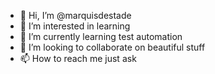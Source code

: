 - 👋 Hi, I’m @marquisdestade
- 👀 I’m interested in learning
- 🌱 I’m currently learning test automation
- 💞️ I’m looking to collaborate on beautiful stuff
- 📫 How to reach me just ask

<!---
marquisdestade/marquisdestade is a ✨ special ✨ repository because its `README.md` (this file) appears on your GitHub profile.
You can click the Preview link to take a look at your changes.
--->
